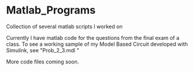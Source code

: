 # Matlab_Programs
Collection of several matlab scripts I worked on

Currently I have matlab code for the questions from the final exam of a class.
To see a working sample of my Model Based Circuit developed with Simulink, see "Prob_2_3.mdl "

More code files coming soon.
